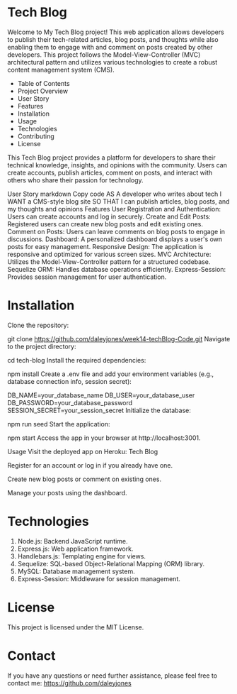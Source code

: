 
# Tech Blog 
Welcome to My Tech Blog project! This web application allows developers to publish their tech-related articles, blog posts, and thoughts while also enabling them to engage with and comment on posts created by other developers. This project follows the Model-View-Controller (MVC) architectural pattern and utilizes various technologies to create a robust content management system (CMS).



* Table of Contents
* Project Overview
* User Story
* Features
* Installation
* Usage
* Technologies
* Contributing
* License


This Tech Blog project provides a platform for developers to share their technical knowledge, insights, and opinions with the community. Users can create accounts, publish articles, comment on posts, and interact with others who share their passion for technology.

User Story
markdown
Copy code
AS A developer who writes about tech
I WANT a CMS-style blog site
SO THAT I can publish articles, blog posts, and my thoughts and opinions
Features
User Registration and Authentication: Users can create accounts and log in securely.
Create and Edit Posts: Registered users can create new blog posts and edit existing ones.
Comment on Posts: Users can leave comments on blog posts to engage in discussions.
Dashboard: A personalized dashboard displays a user's own posts for easy management.
Responsive Design: The application is responsive and optimized for various screen sizes.
MVC Architecture: Utilizes the Model-View-Controller pattern for a structured codebase.
Sequelize ORM: Handles database operations efficiently.
Express-Session: Provides session management for user authentication.
# Installation
Clone the repository:


git clone https://github.com/daleyjones/week14-techBlog-Code.git
Navigate to the project directory:


cd tech-blog
Install the required dependencies:


npm install
Create a .env file and add your environment variables (e.g., database connection info, session secret):


DB_NAME=your_database_name
DB_USER=your_database_user
DB_PASSWORD=your_database_password
SESSION_SECRET=your_session_secret
Initialize the database:


npm run seed
Start the application:


npm start
Access the app in your browser at http://localhost:3001.

Usage
Visit the deployed app on Heroku: Tech Blog

Register for an account or log in if you already have one.

Create new blog posts or comment on existing ones.

Manage your posts using the dashboard.

# Technologies
1. Node.js: Backend JavaScript runtime.
2. Express.js: Web application framework.
3. Handlebars.js: Templating engine for views.
4. Sequelize: SQL-based Object-Relational Mapping (ORM) library.
5. MySQL: Database management system.
5. Express-Session: Middleware for session management.


# License
This project is licensed under the MIT License.

# Contact
If you have any questions or need further assistance, please feel free to contact me: https://github.com/daleyjones

